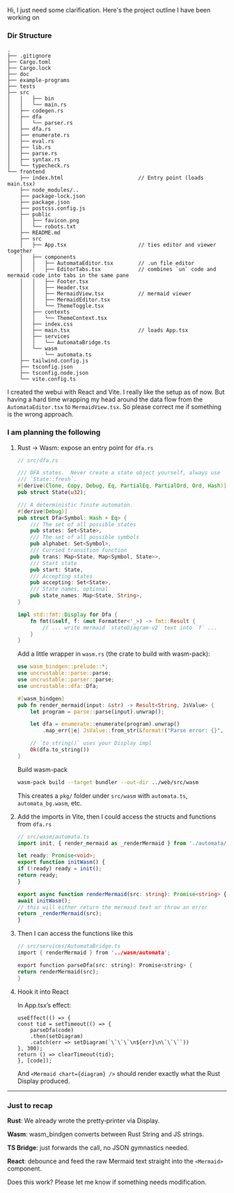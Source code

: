 Hi, I just need some clarification. Here's the project outline I have been working on

### Dir Structure

```text
.
├── .gitignore
├── Cargo.toml
├── Cargo.lock
├── doc
├── example-programs
├── tests
├── src
│   │   ├── bin
│   │   └── main.rs
│   ├── codegen.rs
│   ├── dfa
│   │   └── parser.rs
│   ├── dfa.rs
│   ├── enumerate.rs
│   ├── eval.rs
│   ├── lib.rs
│   ├── parse.rs
│   ├── syntax.rs
│   └── typecheck.rs
└── frontend
    ├── index.html                        // Entry point (loads main.tsx)
    ├── node_modules/..
    ├── package-lock.json
    ├── package.json
    ├── postcss.config.js
    ├── public
    │   ├── favicon.png
    │   └── robots.txt
    ├── README.md
    ├── src
    │   ├── App.tsx                       // ties editor and viewer together
    │   ├── components
    │   │   ├── AutomataEditor.tsx        // .un file editor
    │   │   ├── EditorTabs.tsx            // combines `un` code and mermaid code into tabs in the same pane
    │   │   ├── Footer.tsx
    │   │   ├── Header.tsx
    │   │   ├── MermaidView.tsx           // mermaid viewer
    │   │   ├── MermaidEditor.tsx
    │   │   └── ThemeToggle.tsx
    │   ├── contexts
    │   │   └── ThemeContext.tsx
    │   ├── index.css
    │   ├── main.tsx                      // loads App.tsx
    │   ├── services
    │   │   └── AutomataBridge.ts
    │   └── wasm
    │       └── automata.ts
    ├── tailwind.config.js
    ├── tsconfig.json
    ├── tsconfig.node.json
    └── vite.config.ts
```

I created the webui with React and Vite. I really like the setup as of now. But having a hard time wrapping my head around the data flow from the `AutomataEditor.tsx` to `MermaidView.tsx`. So please correct me if something is the wrong approach.

### I am planning the following

1. Rust → Wasm: expose an entry point for `dfa.rs`

    ```rs
    // src/dfa.rs

    /// DFA states.  Never create a state object yourself, always use
    /// `State::fresh`.
    #[derive(Clone, Copy, Debug, Eq, PartialEq, PartialOrd, Ord, Hash)]
    pub struct State(u32);

    /// A deterministic finite automaton.
    #[derive(Debug)]
    pub struct Dfa<Symbol: Hash + Eq> {
        /// The set of all possible states
        pub states: Set<State>,
        /// The set of all possible symbols
        pub alphabet: Set<Symbol>,
        /// Curried transition function
        pub trans: Map<State, Map<Symbol, State>>,
        /// Start state
        pub start: State,
        /// Accepting states
        pub accepting: Set<State>,
        /// State names, optional
        pub state_names: Map<State, String>,
    }

    impl std::fmt::Display for Dfa {
        fn fmt(&self, f: &mut Formatter<'_>) -> fmt::Result {
            // ... write mermaid `stateDiagram-v2` text into `f` ...
        }
    }
    ```

    Add a little wrapper in `wasm.rs` (the crate to build with wasm-pack):

    ```rs
    use wasm_bindgen::prelude::*;
    use uncrustable::parse::parse;
    use uncrustable::parser::parse;
    use uncrustable::dfa::Dfa;

    #[wasm_bindgen]
    pub fn render_mermaid(input: &str) -> Result<String, JsValue> {
        let program = parse::parse(input).unwrap();

        let dfa = enumerate::enumerate(program).unwrap()
            .map_err(|e| JsValue::from_str(&format!("Parse error: {}", e)))?;

        // `to_string()` uses your Display impl
        Ok(dfa.to_string())
    }
    ```

    Build wasm-pack

    ```zsh
    wasm-pack build --target bundler --out-dir ../web/src/wasm
    ```

    This creates a `pkg/` folder under `src/wasm` with `automata.ts`, `automata_bg.wasm`, etc.

2. Add the imports in Vite, then I could access the structs and functions from `dfa.rs`

    ```ts
    // src/wasm/automata.ts
    import init, { render_mermaid as _renderMermaid } from './automata/pkg/automata';

    let ready: Promise<void>;
    export function initWasm() {
    if (!ready) ready = init();
    return ready;
    }

    export async function renderMermaid(src: string): Promise<string> {
    await initWasm();
    // this will either return the mermaid text or throw an error
    return _renderMermaid(src);
    }
    ```

3. Then I can access the functions like this

    ```rs
    // src/services/AutomataBridge.ts
    import { renderMermaid } from '../wasm/automata';

    export function parseDfa(src: string): Promise<string> {
    return renderMermaid(src);
    }
    ```

4. Hook it into React

    In App.tsx’s effect:

    ```tsx
    useEffect(() => {
    const tid = setTimeout(() => {
        parseDfa(code)
        .then(setDiagram)
        .catch(err => setDiagram(`\`\`\`\n${err}\n\`\`\``))
    }, 300);
    return () => clearTimeout(tid);
    }, [code]);
    ```

    And `<Mermaid chart={diagram} />` should render exactly what the Rust Display produced.

---

### Just to recap

**Rust**: We already wrote the pretty‐printer via Display.

**Wasm**: wasm_bindgen converts between Rust String and JS strings.

**TS Bridge**: just forwards the call, no JSON gymnastics needed.

**React**: debounce and feed the raw Mermaid text straight into the `<Mermaid>` component.

Does this work? Please let me know if something needs modification.